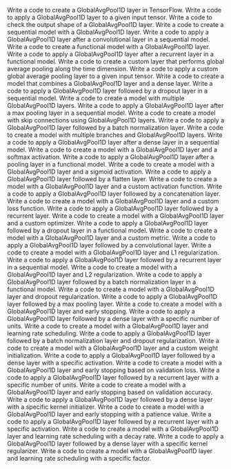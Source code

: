 Write a code to create a GlobalAvgPool1D layer in TensorFlow.
Write a code to apply a GlobalAvgPool1D layer to a given input tensor.
Write a code to check the output shape of a GlobalAvgPool1D layer.
Write a code to create a sequential model with a GlobalAvgPool1D layer.
Write a code to apply a GlobalAvgPool1D layer after a convolutional layer in a sequential model.
Write a code to create a functional model with a GlobalAvgPool1D layer.
Write a code to apply a GlobalAvgPool1D layer after a recurrent layer in a functional model.
Write a code to create a custom layer that performs global average pooling along the time dimension.
Write a code to apply a custom global average pooling layer to a given input tensor.
Write a code to create a model that combines a GlobalAvgPool1D layer and a dense layer.
Write a code to apply a GlobalAvgPool1D layer followed by a dropout layer in a sequential model.
Write a code to create a model with multiple GlobalAvgPool1D layers.
Write a code to apply a GlobalAvgPool1D layer after a max pooling layer in a sequential model.
Write a code to create a model with skip connections using GlobalAvgPool1D layers.
Write a code to apply a GlobalAvgPool1D layer followed by a batch normalization layer.
Write a code to create a model with multiple branches and GlobalAvgPool1D layers.
Write a code to apply a GlobalAvgPool1D layer after a dense layer in a sequential model.
Write a code to create a model with a GlobalAvgPool1D layer and a softmax activation.
Write a code to apply a GlobalAvgPool1D layer after a pooling layer in a functional model.
Write a code to create a model with a GlobalAvgPool1D layer and a sigmoid activation.
Write a code to apply a GlobalAvgPool1D layer followed by a flatten layer.
Write a code to create a model with a GlobalAvgPool1D layer and a custom activation function.
Write a code to apply a GlobalAvgPool1D layer followed by a concatenation layer.
Write a code to create a model with a GlobalAvgPool1D layer and a custom loss function.
Write a code to apply a GlobalAvgPool1D layer followed by a recurrent layer.
Write a code to create a model with a GlobalAvgPool1D layer and a custom optimizer.
Write a code to apply a GlobalAvgPool1D layer followed by a dropout layer in a functional model.
Write a code to create a model with a GlobalAvgPool1D layer and a custom metric.
Write a code to apply a GlobalAvgPool1D layer followed by a convolutional layer.
Write a code to create a model with a GlobalAvgPool1D layer and L1 regularization.
Write a code to apply a GlobalAvgPool1D layer followed by a recurrent layer in a sequential model.
Write a code to create a model with a GlobalAvgPool1D layer and L2 regularization.
Write a code to apply a GlobalAvgPool1D layer followed by a batch normalization layer in a functional model.
Write a code to create a model with a GlobalAvgPool1D layer and dropout regularization.
Write a code to apply a GlobalAvgPool1D layer followed by a max pooling layer.
Write a code to create a model with a GlobalAvgPool1D layer and early stopping.
Write a code to apply a GlobalAvgPool1D layer followed by a dense layer with a specific number of units.
Write a code to create a model with a GlobalAvgPool1D layer and learning rate scheduling.
Write a code to apply a GlobalAvgPool1D layer followed by a batch normalization layer and dropout regularization.
Write a code to create a model with a GlobalAvgPool1D layer and a custom weight initialization.
Write a code to apply a GlobalAvgPool1D layer followed by a dense layer with a specific activation.
Write a code to create a model with a GlobalAvgPool1D layer and early stopping based on validation loss.
Write a code to apply a GlobalAvgPool1D layer followed by a recurrent layer with a specific number of units.
Write a code to create a model with a GlobalAvgPool1D layer and early stopping based on validation accuracy.
Write a code to apply a GlobalAvgPool1D layer followed by a dense layer with a specific kernel initializer.
Write a code to create a model with a GlobalAvgPool1D layer and early stopping with a patience value.
Write a code to apply a GlobalAvgPool1D layer followed by a recurrent layer with a specific activation.
Write a code to create a model with a GlobalAvgPool1D layer and learning rate scheduling with a decay rate.
Write a code to apply a GlobalAvgPool1D layer followed by a dense layer with a specific kernel regularizer.
Write a code to create a model with a GlobalAvgPool1D layer and learning rate scheduling with a specific factor.